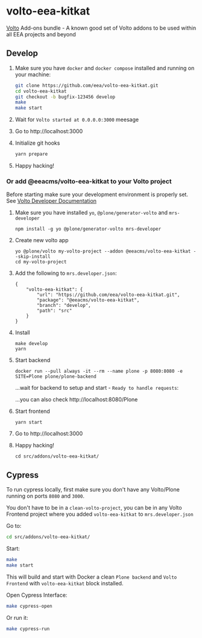 # volto-eea-kitkat

[Volto](https://github.com/plone/volto) Add-ons bundle - A known good set of Volto addons to be used within all EEA projects and beyond

## Develop

1. Make sure you have `docker` and `docker compose` installed and running on your machine:

    ```Bash
    git clone https://github.com/eea/volto-eea-kitkat.git
    cd volto-eea-kitkat
    git checkout -b bugfix-123456 develop
    make
    make start
    ```

1. Wait for `Volto started at 0.0.0.0:3000` meesage

1. Go to http://localhost:3000

1. Initialize git hooks

    ```Bash
    yarn prepare
    ```

1. Happy hacking!

### Or add @eeacms/volto-eea-kitkat to your Volto project

Before starting make sure your development environment is properly set. See [Volto Developer Documentation](https://docs.voltocms.com/getting-started/install/)

1.  Make sure you have installed `yo`, `@plone/generator-volto` and `mrs-developer`

        npm install -g yo @plone/generator-volto mrs-developer

1.  Create new volto app

        yo @plone/volto my-volto-project --addon @eeacms/volto-eea-kitkat --skip-install
        cd my-volto-project

1.  Add the following to `mrs.developer.json`:

        {
            "volto-eea-kitkat": {
                "url": "https://github.com/eea/volto-eea-kitkat.git",
                "package": "@eeacms/volto-eea-kitkat",
                "branch": "develop",
                "path": "src"
            }
        }

1.  Install

        make develop
        yarn

1.  Start backend

        docker run --pull always -it --rm --name plone -p 8080:8080 -e SITE=Plone plone/plone-backend

    ...wait for backend to setup and start - `Ready to handle requests`:

    ...you can also check http://localhost:8080/Plone

1.  Start frontend

        yarn start

1.  Go to http://localhost:3000

1.  Happy hacking!

        cd src/addons/volto-eea-kitkat/

## Cypress

To run cypress locally, first make sure you don't have any Volto/Plone running on ports `8080` and `3000`.

You don't have to be in a `clean-volto-project`, you can be in any Volto Frontend
project where you added `volto-eea-kitkat` to `mrs.developer.json`

Go to:

  ```BASH
  cd src/addons/volto-eea-kitkat/
  ```

Start:

  ```Bash
  make
  make start
  ```

This will build and start with Docker a clean `Plone backend` and `Volto Frontend` with `volto-eea-kitkat` block installed.

Open Cypress Interface:

  ```Bash
  make cypress-open
  ```

Or run it:

  ```Bash
  make cypress-run
  ```
